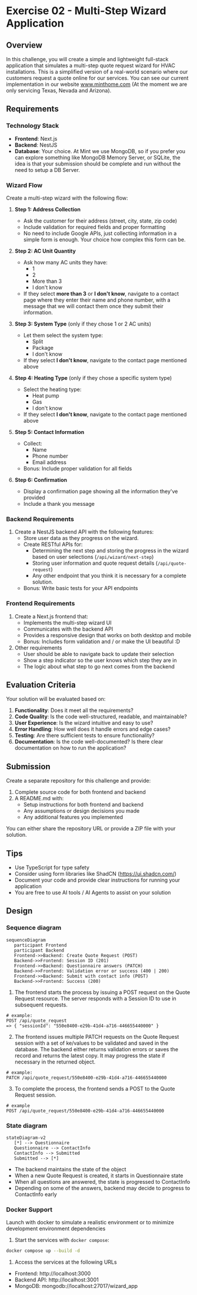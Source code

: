 # Exercise 02 - Multi-Step Wizard Application

## Overview

In this challenge, you will create a simple and lightweight full-stack application that simulates a multi-step quote request wizard for HVAC installations. This is a simplified version of a real-world scenario where our customers request a quote online for our services. You can see our current implementation in our website www.minthome.com (At the moment we are only servicing Texas, Nevada and Arizona).

## Requirements

### Technology Stack

- **Frontend**: Next.js
- **Backend**: NestJS
- **Database**: Your choice. At Mint we use MongoDB, so if you prefer you can explore something like MongoDB Memory Server, or SQLite, the idea is that your submission should be complete and run without the need to setup a DB Server.

### Wizard Flow

Create a multi-step wizard with the following flow:

1. **Step 1: Address Collection**
   - Ask the customer for their address (street, city, state, zip code)
   - Include validation for required fields and proper formatting
   - No need to include Google APIs, just collecting information in a simple form is enough. Your choice how complex this form can be.

2. **Step 2: AC Unit Quantity**
   - Ask how many AC units they have:
     - 1
     - 2
     - More than 3
     - I don't know
   - If they select **more than 3** or **I don't know**, navigate to a contact page where they enter their name and phone number, with a message that we will contact them once they submit their information.

3. **Step 3: System Type** (only if they chose 1 or 2 AC units)
   - Let them select the system type:
     - Split
     - Package
     - I don't know
   - If they select **I don't know**, navigate to the contact page mentioned above

4. **Step 4: Heating Type** (only if they chose a specific system type)
   - Select the heating type:
     - Heat pump
     - Gas
     - I don't know
   - If they select **I don't know**, navigate to the contact page mentioned above

5. **Step 5: Contact Information**
   - Collect:
     - Name
     - Phone number
     - Email address
   - Bonus: Include proper validation for all fields

6. **Step 6: Confirmation**
   - Display a confirmation page showing all the information they've provided
   - Include a thank you message


### Backend Requirements

1. Create a NestJS backend API with the following features:
   - Store user data as they progress on the wizard.
   - Create RESTful APIs for:
     - Determining the next step and storing the progress in the wizard based on user selections (`/api/wizard/next-step`)
     - Storing user information and quote request details (`/api/quote-request`)
     - Any other endpoint that you think it is necessary for a complete solution.
   - Bonus: Write basic tests for your API endpoints

### Frontend Requirements

1. Create a Next.js frontend that:
   - Implements the multi-step wizard UI
   - Communicates with the backend API
   - Provides a responsive design that works on both desktop and mobile
   - Bonus: Includes form validation and / or make the UI beautiful :D
2. Other requirements
   - User should be able to navigate back to update their selection
   - Show a step indicator so the user knows which step they are in
   - The logic about what step to go next comes from the backend

## Evaluation Criteria

Your solution will be evaluated based on:

1. **Functionality**: Does it meet all the requirements?
2. **Code Quality**: Is the code well-structured, readable, and maintainable?
3. **User Experience**: Is the wizard intuitive and easy to use?
4. **Error Handling**: How well does it handle errors and edge cases?
5. **Testing**: Are there sufficient tests to ensure functionality?
6. **Documentation**: Is the code well-documented? Is there clear documentation on how to run the application?

## Submission

Create a separate repository for this challenge and provide:

1. Complete source code for both frontend and backend
2. A README.md with:
   - Setup instructions for both frontend and backend
   - Any assumptions or design decisions you made
   - Any additional features you implemented

You can either share the repository URL or provide a ZIP file with your solution.

## Tips

- Use TypeScript for type safety
- Consider using form libraries like ShadCN (https://ui.shadcn.com/)
- Document your code and provide clear instructions for running your application
- You are free to use AI tools / AI Agents to assist on your solution

## Design

### Sequence diagram

```mermaid
sequenceDiagram
   participant Frontend
   participant Backend
   Frontend->>Backend: Create Quote Request (POST)
   Backend->>Frontend: Session ID (201)
   Frontend->>Backend: Questionnaire answers (PATCH)
   Backend->>Frontend: Validation error or success (400 | 200)
   Frontend->>Backend: Submit with contact info (POST)
   Backend->>Frontend: Success (200)
```

1. The frontend starts the process by issuing a POST request on the Quote Request resource.  The server responds with a Session ID to use in subsequent requests.

```
# example:
POST /api/quote_request
=> { "sessionId": "550e8400-e29b-41d4-a716-446655440000" }
```

2. The frontend issues multiple PATCH requests on the Quote Request session with a set of ke/values to be validated and saved in the database.  The backend either returns validation errors or saves the record and returns the latest copy.  It may progress the state if necessary in the returned object.

```
# example:
PATCH /api/quote_request/550e8400-e29b-41d4-a716-446655440000
```

3. To complete the process, the frontend sends a POST to the Quote Request session.

```
# example
POST /api/quote_request/550e8400-e29b-41d4-a716-446655440000
```

### State diagram

```mermaid
stateDiagram-v2
   [*] --> Questionnaire
   Questionnaire --> ContactInfo
   ContactInfo --> Submitted
   Submitted --> [*]
```

* The backend maintains the state of the object
* When a new Quote Request is created, it starts in Questionnaire state
* When all questions are answered, the state is progressed to ContactInfo
* Depending on some of the answers, backend may decide to progress to ContactInfo early

### Docker Support

Launch with docker to simulate a realistic environment or to minimize development environment dependencies

1. Start the services with `docker compose`:
```bash
docker compose up --build -d
```

1. Access the services at the following URLs

* Frontend: http://localhost:3000
* Backend API: http://localhost:3001
* MongoDB: mongodb://localhost:27017/wizard_app
